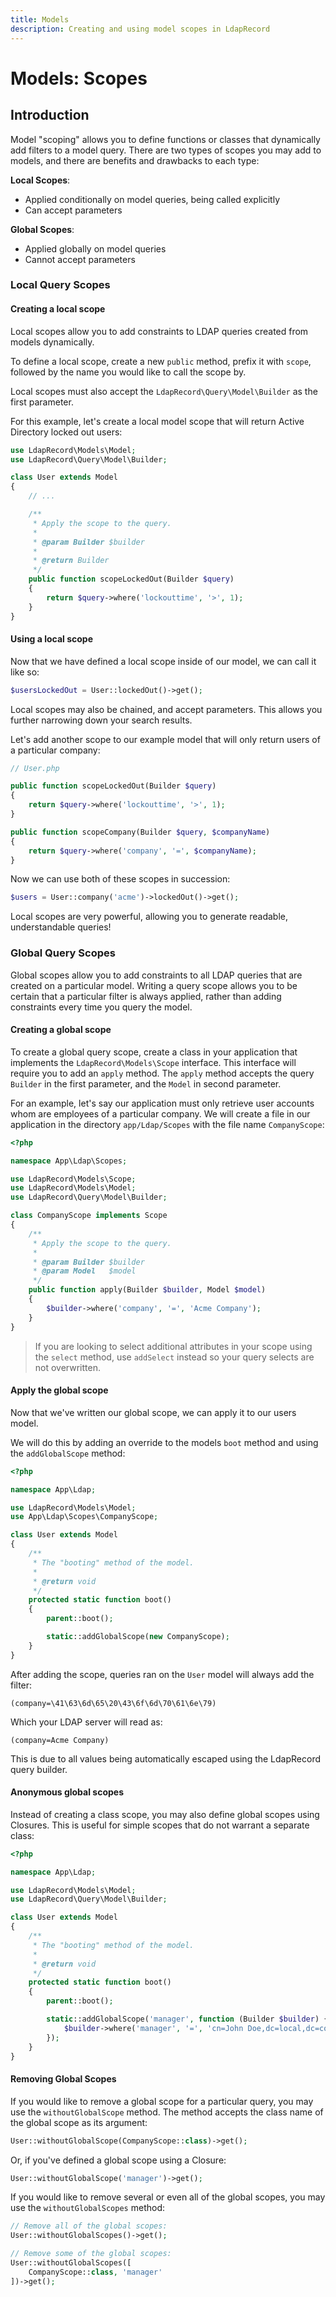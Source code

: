 ```yaml
---
title: Models
description: Creating and using model scopes in LdapRecord
---
```


# Models: Scopes

## Introduction

Model "scoping" allows you to define functions or classes that dynamically add
filters to a model query. There are two types of scopes you may add to
models, and there are benefits and drawbacks to each type:

**Local Scopes**:

- Applied conditionally on model queries, being called explicitly
- Can accept parameters

**Global Scopes**:

- Applied globally on model queries
- Cannot accept parameters

### Local Query Scopes

#### Creating a local scope

Local scopes allow you to add constraints to LDAP queries created from models dynamically.

To define a local scope, create a new `public` method, prefix it with `scope`,
followed by the name you would like to call the scope by.

Local scopes must also accept the `LdapRecord\Query\Model\Builder` as the first parameter.

For this example, let's create a local model scope that will return Active Directory locked out users:

```php
use LdapRecord\Models\Model;
use LdapRecord\Query\Model\Builder;

class User extends Model
{
    // ...

    /**
     * Apply the scope to the query.
     *
     * @param Builder $builder
     *
     * @return Builder
     */
    public function scopeLockedOut(Builder $query)
    {
        return $query->where('lockouttime', '>', 1);
    }
}
```

#### Using a local scope

Now that we have defined a local scope inside of our model, we can call it like so:

```php
$usersLockedOut = User::lockedOut()->get();
```

Local scopes may also be chained, and accept parameters. This allows you further narrowing down your search results.

Let's add another scope to our example model that will only return users of a particular company:

```php
// User.php

public function scopeLockedOut(Builder $query)
{
    return $query->where('lockouttime', '>', 1);
}

public function scopeCompany(Builder $query, $companyName)
{
    return $query->where('company', '=', $companyName);
}
```

Now we can use both of these scopes in succession:

```php
$users = User::company('acme')->lockedOut()->get();
```

Local scopes are very powerful, allowing you to generate readable, understandable queries!

### Global Query Scopes

Global scopes allow you to add constraints to all LDAP queries that are created on a particular model.
Writing a query scope allows you to be certain that a particular filter is always applied, rather
than adding constraints every time you query the model.

#### Creating a global scope

To create a global query scope, create a class in your application that implements
the `LdapRecord\Models\Scope` interface. This interface will require you to add
an `apply` method. The `apply` method accepts the query `Builder` in the first
parameter, and the `Model` in second parameter.

For an example, let's say our application must only retrieve user accounts whom
are employees of a particular company. We will create a file in our application
in the directory `app/Ldap/Scopes` with the file name `CompanyScope`:

```php
<?php

namespace App\Ldap\Scopes;

use LdapRecord\Models\Scope;
use LdapRecord\Models\Model;
use LdapRecord\Query\Model\Builder;

class CompanyScope implements Scope
{
    /**
     * Apply the scope to the query.
     *
     * @param Builder $builder
     * @param Model   $model
     */
    public function apply(Builder $builder, Model $model)
    {
        $builder->where('company', '=', 'Acme Company');
    }
}
```

> If you are looking to select additional attributes in your scope
> using the `select` method, use `addSelect` instead so your
> query selects are not overwritten.

#### Apply the global scope

Now that we've written our global scope, we can apply it to our users model.

We will do this by adding an override to the models `boot` method and using the `addGlobalScope` method:

```php
<?php

namespace App\Ldap;

use LdapRecord\Models\Model;
use App\Ldap\Scopes\CompanyScope;

class User extends Model
{
    /**
     * The "booting" method of the model.
     *
     * @return void
     */
    protected static function boot()
    {
        parent::boot();

        static::addGlobalScope(new CompanyScope);
    }
}
```

After adding the scope, queries ran on the `User` model will always add the filter:

```text
(company=\41\63\6d\65\20\43\6f\6d\70\61\6e\79)
```

Which your LDAP server will read as:

```text
(company=Acme Company)
```

This is due to all values being automatically escaped using the LdapRecord query builder.

#### Anonymous global scopes

Instead of creating a class scope, you may also define global scopes using Closures.
This is useful for simple scopes that do not warrant a separate class:

```php
<?php

namespace App\Ldap;

use LdapRecord\Models\Model;
use LdapRecord\Query\Model\Builder;

class User extends Model
{
    /**
     * The "booting" method of the model.
     *
     * @return void
     */
    protected static function boot()
    {
        parent::boot();

        static::addGlobalScope('manager', function (Builder $builder) {
            $builder->where('manager', '=', 'cn=John Doe,dc=local,dc=com');
        });
    }
}
```

#### Removing Global Scopes

If you would like to remove a global scope for a particular query, you may use
the `withoutGlobalScope` method. The method accepts the class name of the
global scope as its argument:

```php
User::withoutGlobalScope(CompanyScope::class)->get();
```

Or, if you've defined a global scope using a Closure:

```php
User::withoutGlobalScope('manager')->get();
```

If you would like to remove several or even all of the global
scopes, you may use the `withoutGlobalScopes` method:

```php
// Remove all of the global scopes:
User::withoutGlobalScopes()->get();

// Remove some of the global scopes:
User::withoutGlobalScopes([
    CompanyScope::class, 'manager'
])->get();
```
